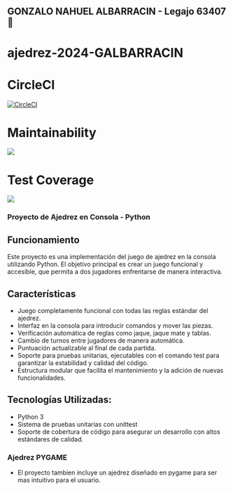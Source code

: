 ## GONZALO NAHUEL ALBARRACIN - Legajo 63407 :orangutan:

# ajedrez-2024-GALBARRACIN

# CircleCI
[![CircleCI](https://dl.circleci.com/status-badge/img/gh/um-computacion-tm/ajedrez-2024-GALBARRACIN/tree/main.svg?style=svg)](https://dl.circleci.com/status-badge/redirect/gh/um-computacion-tm/ajedrez-2024-GALBARRACIN/tree/main)

# Maintainability
<a href="https://codeclimate.com/github/um-computacion-tm/ajedrez-2024-GALBARRACIN/maintainability"><img src="https://api.codeclimate.com/v1/badges/a09c36083ee9024ac9bc/maintainability" /></a>

# Test Coverage
<a href="https://codeclimate.com/github/um-computacion-tm/ajedrez-2024-GALBARRACIN/test_coverage"><img src="https://api.codeclimate.com/v1/badges/a09c36083ee9024ac9bc/test_coverage" /></a>

### Proyecto de Ajedrez en Consola - Python
## Funcionamiento

Este proyecto es una implementación del juego de ajedrez en la consola utilizando Python. El objetivo principal es crear un juego funcional y accesible, que permita a dos jugadores enfrentarse de manera interactiva.

## Características
- Juego completamente funcional con todas las reglas estándar del ajedrez.
- Interfaz en la consola para introducir comandos y mover las piezas.
- Verificación automática de reglas como jaque, jaque mate y tablas.
- Cambio de turnos entre jugadores de manera automática.
- Puntuación actualizable al final de cada partida.
- Soporte para pruebas unitarias, ejecutables con el comando test para garantizar la estabilidad y calidad del código.
- Estructura modular que facilita el mantenimiento y la adición de nuevas funcionalidades.

## Tecnologías Utilizadas:
- Python 3
- Sistema de pruebas unitarias con unittest
- Soporte de cobertura de código para asegurar un desarrollo con altos estándares de calidad.

### Ajedrez PYGAME

- El proyecto tambien incluye un ajedrez diseñado en pygame para ser mas intuitivo para el usuario.

